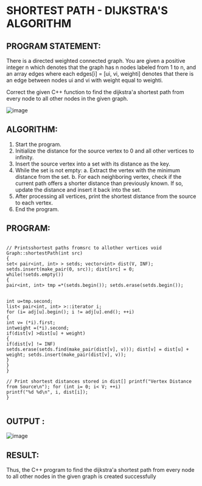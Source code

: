 # SHORTEST PATH - DIJKSTRA'S ALGORITHM

## PROGRAM STATEMENT:

There is a directed weighted connected graph. You are given a positive integer n which denotes that the graph has n nodes labeled from 1 to n, and an array edges where each edges[i] = [ui, vi, weighti] denotes that there is an edge between nodes ui and vi with weight equal to weighti.

Correct the given C++ function to find the dijkstra'a shortest path from every node to all other nodes in the given graph.

![image](https://github.com/user-attachments/assets/7a807033-c0c1-4e80-bffe-1ff17b1442f2)

## ALGORITHM:  

1.	Start the program.
2.	Initialize the distance for the source vertex to 0 and all other vertices to infinity.
3.	Insert the source vertex into a set with its distance as the key.
4.	While the set is not empty:
a.	Extract the vertex with the minimum distance from the set.
b.	For each neighboring vertex, check if the current path offers a shorter distance than previously known. If so, update the distance and insert it back into the set.
5.	After processing all vertices, print the shortest distance from the source to each vertex.
6.	End the program.
 
## PROGRAM:
```

// Printsshortest paths fromsrc to allother vertices void Graph::shortestPath(int src)
{
set< pair<int, int> > setds; vector<int> dist(V, INF); setds.insert(make_pair(0, src)); dist[src] = 0;
while(!setds.empty())
{
pair<int, int> tmp =*(setds.begin()); setds.erase(setds.begin());


int u=tmp.second;
list< pair<int, int> >::iterator i;
for (i= adj[u].begin(); i != adj[u].end(); ++i)
{
int v= (*i).first;
intweight =(*i).second;
if(dist[v] >dist[u] + weight)
{
if(dist[v] != INF)
setds.erase(setds.find(make_pair(dist[v], v))); dist[v] = dist[u] + weight; setds.insert(make_pair(dist[v], v));
}
}
}

// Print shortest distances stored in dist[] printf("Vertex Distance from Source\n"); for (int i= 0; i< V; ++i)
printf("%d %d\n", i, dist[i]);
}
 
```
## OUTPUT :
![image](https://github.com/user-attachments/assets/955dd265-d32e-4edc-9ad2-84a65e539383)

## RESULT:

Thus, the C++ program to find the dijkstra'a shortest path from every node to all other nodes in the given graph is created successfully

